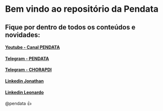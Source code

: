 # Bem vindo ao repositório da Pendata


## Fique por dentro de todos os conteúdos e novidades:

#### [Youtube - Canal PENDATA](https://www.youtube.com/channel/UCvxpNLm-8wNK2lVXEt57CRQ) 
#### [Telegram -  PENDATA](https://t.me/pendatagroup) 
#### [Telegram -  CHORAPDI](https://t.me/chorapdi) 

#### [Linkedin Jonathan](https://www.linkedin.com/in/jonathandantaschagas/) 
#### [Linkedin Leonardo](https://www.linkedin.com/in/leonardo-g-99b693b3/) 



@pendata :+1: 

